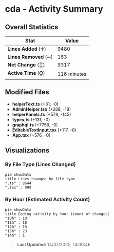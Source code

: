 # cda - Activity Summary 

## Overall Statistics

| Stat                   | Value                                                             |
| ---------------------- | ----------------------------------------------------------------- |
| **Lines Added** (➕)   | 9480                                          |
| **Lines Removed** (➖) | 163                                        |
| **Net Change** (↕)    | 9317                |
| **Active Time** (⌚)   | 116 minutes |


## Modified Files
- **helperText.ts** (+31, -0)
- **AdminHelper.tsx** (+288, -18)
- **helperPanels.ts** (+578, -145)
- **types.ts** (+131, -0)
- **graphql.ts** (+7759, -0)
- **EditableTextInput.tsx** (+117, -0)
- **App.tsx** (+576, -0)

## Visualizations

### By File Type (Lines Changed)

```mermaid
pie showData
title Lines changed by file type
".ts" : 8644
".tsx" : 999
```

### By Hour (Estimated Activity Count)

```mermaid
pie showData
title Coding activity by hour (count of changes)
"10h" : 10
"11h" : 18
"12h" : 18
"13h" : 23
"14h" : 1
```


> **Last Updated:** 14/07/2025, 14:00:46